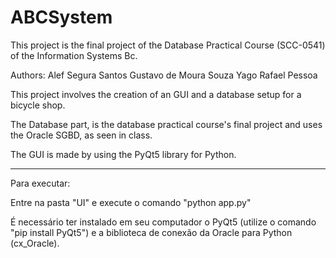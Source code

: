 # ABCSystem

This project is the final project of the Database Practical Course (SCC-0541) of the Information Systems Bc.

Authors:
Alef Segura Santos
Gustavo de Moura Souza
Yago Rafael Pessoa


This project involves the creation of an GUI and a database setup for a bicycle shop.


The Database part, is the database practical course's final project and uses the Oracle SGBD, as seen in class.


The GUI is made by using the PyQt5 library for Python.


-----------------------
Para executar:

Entre na pasta "UI" e execute o comando "python app.py"

É necessário ter instalado em seu computador o PyQt5 (utilize o comando "pip install PyQt5") e a biblioteca de conexão da Oracle para Python (cx_Oracle).
